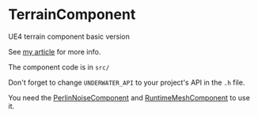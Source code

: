 # TerrainComponent
UE4 terrain component basic version

See [my article](http://blog.lianapigeot.com/projects/unreal-engine-generating-underwater-world-part-2/) for more info.

The component code is in `src/`

Don't forget to change `UNDERWATER_API` to your project's API in the `.h` file.

You need the [PerlinNoiseComponent](https://github.com/nialna/PerlinNoiseComponent) and [RuntimeMeshComponent](https://github.com/nialna/RuntimeMeshComponent) to use it.